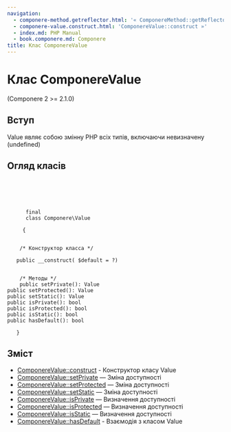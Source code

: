 ```yaml
---
navigation:
  - componere-method.getreflector.html: '« ComponereMethod::getReflector'
  - componere-value.construct.html: 'ComponereValue::construct »'
  - index.md: PHP Manual
  - book.componere.md: Componere
title: Клас ComponereValue
---
```

# Клас ComponereValue

(Componere 2 >= 2.1.0)

## Вступ

Value являє собою змінну PHP всіх типів, включаючи невизначену (undefined)

## Огляд класів

```classsynopsis



    
     
      final
      class Componere\Value
     
     {


    /* Конструктор класса */
    
   public __construct( $default = ?)


    /* Методы */
    public setPrivate(): Value
public setProtected(): Value
public setStatic(): Value
public isPrivate(): bool
public isProtected(): bool
public isStatic(): bool
public hasDefault(): bool

   }
```

## Зміст

-   [ComponereValue::construct](componere-value.construct.md) - Конструктор класу Value
-   [ComponereValue::setPrivate](componere-value.setprivate.md) — Зміна доступності
-   [ComponereValue::setProtected](componere-value.setprotected.md) — Зміна доступності
-   [ComponereValue::setStatic](componere-value.setstatic.md) — Зміна доступності
-   [ComponereValue::isPrivate](componere-value.isprivate.md) — Визначення доступності
-   [ComponereValue::isProtected](componere-value.isprotected.md) — Визначення доступності
-   [ComponereValue::isStatic](componere-value.isstatic.md) — Визначення доступності
-   [ComponereValue::hasDefault](componere-value.hasdefault.md) - Взаємодія з класом Value
